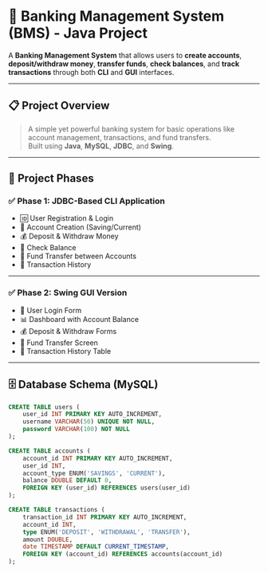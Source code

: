 # 🚀 Banking Management System (BMS) - Java Project

A **Banking Management System** that allows users to **create accounts**, **deposit/withdraw money**, **transfer funds**, **check balances**, and **track transactions** through both **CLI** and **GUI** interfaces.

---

## 📋 Project Overview

> A simple yet powerful banking system for basic operations like account management, transactions, and fund transfers.  
> Built using **Java**, **MySQL**, **JDBC**, and **Swing**.

---

## 📌 Project Phases

### ✅ Phase 1: JDBC-Based CLI Application

- 🆔 User Registration & Login
- 🏦 Account Creation (Saving/Current)
- 💰 Deposit & Withdraw Money
- 🏧 Check Balance
- 🔄 Fund Transfer between Accounts
- 📜 Transaction History

---

### ✅ Phase 2: Swing GUI Version

- 🔑 User Login Form
- 📊 Dashboard with Account Balance
- 💰 Deposit & Withdraw Forms
- 🔄 Fund Transfer Screen
- 📜 Transaction History Table

---

## 🗄️ Database Schema (MySQL)

```sql
CREATE TABLE users (
    user_id INT PRIMARY KEY AUTO_INCREMENT,
    username VARCHAR(50) UNIQUE NOT NULL,
    password VARCHAR(100) NOT NULL
);

CREATE TABLE accounts (
    account_id INT PRIMARY KEY AUTO_INCREMENT,
    user_id INT,
    account_type ENUM('SAVINGS', 'CURRENT'),
    balance DOUBLE DEFAULT 0,
    FOREIGN KEY (user_id) REFERENCES users(user_id)
);

CREATE TABLE transactions (
    transaction_id INT PRIMARY KEY AUTO_INCREMENT,
    account_id INT,
    type ENUM('DEPOSIT', 'WITHDRAWAL', 'TRANSFER'),
    amount DOUBLE,
    date TIMESTAMP DEFAULT CURRENT_TIMESTAMP,
    FOREIGN KEY (account_id) REFERENCES accounts(account_id)
);
